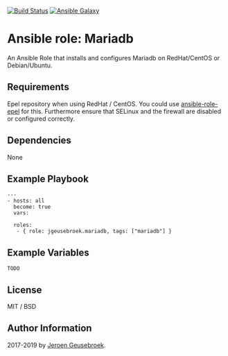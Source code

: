 [![Build Status](https://travis-ci.org/jgeusebroek/ansible-role-mariadb.svg?branch=master)](https://travis-ci.org/jgeusebroek/ansible-role-mariadb)
[![Ansible Galaxy](https://img.shields.io/badge/ansible--galaxy-jgeusebroek.mariadb-blue.svg)](https://galaxy.ansible.com/jgeusebroek/mariadb)

# Ansible role: Mariadb

An Ansible Role that installs and configures Mariadb on RedHat/CentOS or Debian/Ubuntu.

## Requirements

Epel repository when using RedHat / CentOS. You could use [ansible-role-epel](https://galaxy.ansible.com/detail#/role/6522) for this.
Furthermore ensure that SELinux and the firewall are disabled or configured correctly.

## Dependencies

None

## Example Playbook

    ---
    - hosts: all
      become: true
      vars:

      roles:
       - { role: jgeusebroek.mariadb, tags: ["mariadb"] }

## Example Variables

    TODO

## License

MIT / BSD

## Author Information

2017-2019 by [Jeroen Geusebroek](http://jeroengeusebroek.nl/).
